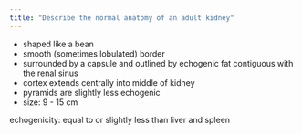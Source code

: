 ```yaml
---
title: "Describe the normal anatomy of an adult kidney"
---
```

- shaped like a bean
- smooth (sometimes lobulated) border
- surrounded by a capsule and outlined by echogenic fat contiguous with the renal sinus
- cortex extends centrally into middle of kidney
- pyramids are slightly less echogenic
- size: 9 - 15 cm

echogenicity: equal to or slightly less than liver and spleen

